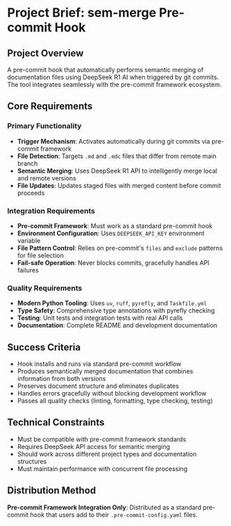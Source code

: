 # Project Brief: sem-merge Pre-commit Hook

## Project Overview
A pre-commit hook that automatically performs semantic merging of documentation files using DeepSeek R1 AI when triggered by git commits. The tool integrates seamlessly with the pre-commit framework ecosystem.

## Core Requirements

### Primary Functionality
- **Trigger Mechanism**: Activates automatically during git commits via pre-commit framework
- **File Detection**: Targets `.md` and `.mdc` files that differ from remote main branch
- **Semantic Merging**: Uses DeepSeek R1 API to intelligently merge local and remote versions
- **File Updates**: Updates staged files with merged content before commit proceeds

### Integration Requirements
- **Pre-commit Framework**: Must work as a standard pre-commit hook
- **Environment Configuration**: Uses `DEEPSEEK_API_KEY` environment variable
- **File Pattern Control**: Relies on pre-commit's `files` and `exclude` patterns for file selection
- **Fail-safe Operation**: Never blocks commits, gracefully handles API failures

### Quality Requirements
- **Modern Python Tooling**: Uses `uv`, `ruff`, `pyrefly`, and `Taskfile.yml`
- **Type Safety**: Comprehensive type annotations with pyrefly checking
- **Testing**: Unit tests and integration tests with real API calls
- **Documentation**: Complete README and development documentation

## Success Criteria
- Hook installs and runs via standard pre-commit workflow
- Produces semantically merged documentation that combines information from both versions
- Preserves document structure and eliminates duplicates
- Handles errors gracefully without blocking development workflow
- Passes all quality checks (linting, formatting, type checking, testing)

## Technical Constraints
- Must be compatible with pre-commit framework standards
- Requires DeepSeek API access for semantic merging
- Should work across different project types and documentation structures
- Must maintain performance with concurrent file processing

## Distribution Method
**Pre-commit Framework Integration Only**: Distributed as a standard pre-commit hook that users add to their `.pre-commit-config.yaml` files. 